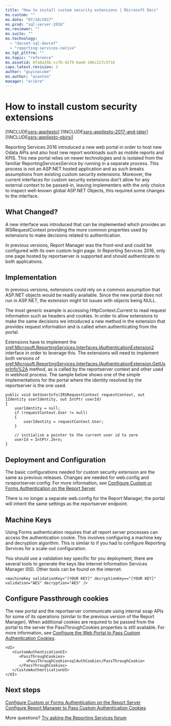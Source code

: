 ```yaml
---
title: "How to install custom security extensions | Microsoft Docs"
ms.custom: ""
ms.date: "07/10/2017"
ms.prod: "sql-server-2016"
ms.reviewer: ""
ms.suite: ""
ms.technology: 
  - "docset-sql-devref"
  - "reporting-services-native"
ms.tgt_pltfrm: ""
ms.topic: "reference"
ms.assetid: bfa0a35b-ccfb-4279-bae6-106c227c5f16
caps.latest.revision: 3
author: "guyinacube"
ms.author: "asaxton"
manager: "erikre"
---
```


# How to install custom security extensions

[!INCLUDE[ssrs-appliesto](../../../includes/ssrs-appliesto.md)] [!INCLUDE[ssrs-appliesto-2017-and-later](../../../includes/ssrs-appliesto-2017-and-later.md)] [!INCLUDE[ssrs-appliesto-pbirsi](../../../includes/ssrs-appliesto-pbirs.md)]

Reporting Services 2016 introduced a new web portal in order to host new Odata APIs and also host new report workloads such as mobile reports and KPIS. This new portal relies on newer technologies and is isolated from the familiar ReportingServicesService by running in a separate process. This process is not an ASP.NET hosted application and as such breaks assumptions from existing custom security extensions. Moreover, the current interfaces for custom security extensions don't allow for any external context to be passed-in, leaving implementers with the only choice to inspect well-known global ASP.NET Objects, this required some changes to the interface.

## What Changed?

A new interface was introduced that can be implemented which provides an IRSRequestContext providing the more common properties used by extensions to make decisions related to authentication.

In previous versions, Report Manager was the front-end and could be configured with its own custom login page. In Reporting Services 2016, only one page hosted by reportserver is supported and should authenticate to both applications.

## Implementation

In previous versions, extensions could rely on a common assumption that ASP.NET objects would be readily available. Since the new portal does not run in ASP.NET, the extension might hit issues with objects being NULL.

The most generic example is accessing HttpContext.Current to read request information such as headers and cookies. In order to allow extensions to make the same decisions we introduced a new method in the extension that provides request information and is called when authenticating from the portal. 

Extensions have to implement the <xref:Microsoft.ReportingServices.Interfaces.IAuthenticationExtension2> interface in order to leverage this. The extensions will need to implement both versions of <xref:Microsoft.ReportingServices.Interfaces.IAuthenticationExtension.GetUserInfo%2A> method, as is called by the reportserver context and other used in webhost process. The sample below shows one of the simple implementations for the portal where the identity resolved by the reportserver is the one used.

```	
public void GetUserInfo(IRSRequestContext requestContext, out IIdentity userIdentity, out IntPtr userId)
{
    userIdentity = null;
    if (requestContext.User != null)
    {
        userIdentity = requestContext.User;
    }

    // initialize a pointer to the current user id to zero
    userId = IntPtr.Zero;
}
```

## Deployment and Configuration

The basic configurations needed for custom security extension are the same as previous releases. Changes are needed for web.config and rsreportserver.config: For more information, see [Configure Custom or Forms Authentication on the Report Server](../../../reporting-services/security/configure-custom-or-forms-authentication-on-the-report-server.md).

There is no longer a separate web.config for the Report Manager, the portal will inherit the same settings as the reportserver endpoint.

## Machine Keys

Using Forms authentication requires that all report server processes can access the authentication cookie. This involves configuring a machine key and decryption algorithm. This is similar to if you had to configure Reporting Services for a scale-out configuration.

You should use a validation key specific for you deployment, there are several tools to generate the keys like Internet Information Services Manager (IIS). Other tools can be found on the internet.

```
<machineKey validationKey="[YOUR KEY]" decryptionKey=="[YOUR KEY]" validation="AES" decryption="AES" />
```

## Configure Passthrough cookies

The new portal and the reportserver communicate using internal soap APIs for some of its operations (similar to the previous version of the Report Manager). When additional cookies are required to be passed from the portal to the server the PassThroughCookies properties is still available. For more information, see [Configure the Web Portal to Pass Custom Authentication Cookies](../../../reporting-services/security/configure-the-web-portal-to-pass-custom-authentication-cookies.md).

```
<UI>
   <CustomAuthenticationUI>
      <PassThroughCookies>
         <PassThroughCookie>sqlAuthCookie</PassThroughCookie>
      </PassThroughCookies>
   </CustomAuthenticationUI>
</UI>
```

## Next steps

[Configure Custom or Forms Authentication on the Report Server](../../../reporting-services/security/configure-custom-or-forms-authentication-on-the-report-server.md)  
[Configure Report Manager to Pass Custom Authentication Cookies](https://msdn.microsoft.com/library/ms345241(v=sql.120).aspx)

More questions? [Try asking the Reporting Services forum](http://go.microsoft.com/fwlink/?LinkId=620231)